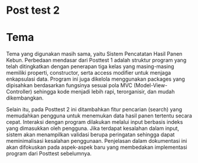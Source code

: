 # Post test 2

# Tema

Tema yang digunakan masih sama, yaitu Sistem Pencatatan Hasil Panen Kebun. Perbedaan mendasar dari Posttest 1 adalah struktur program yang telah ditingkatkan dengan penerapan tiga kelas yang masing-masing memiliki properti, constructor, serta access modifier untuk menjaga enkapsulasi data. Program ini juga dikelola menggunakan packages yang dipisahkan berdasarkan fungsinya sesuai pola MVC (Model-View-Controller) sehingga kode menjadi lebih rapi, terorganisir, dan mudah dikembangkan.

Selain itu, pada Posttest 2 ini ditambahkan fitur pencarian (search) yang memudahkan pengguna untuk menemukan data hasil panen tertentu secara cepat. Interaksi dengan program dilakukan melalui input berbasis indeks yang dimasukkan oleh pengguna. Jika terdapat kesalahan dalam input, sistem akan menampilkan validasi berupa peringatan sehingga dapat meminimalisasi kesalahan penggunaan. Penjelasan dalam dokumentasi ini akan difokuskan pada aspek-aspek baru yang membedakan implementasi program dari Posttest sebelumnya.
